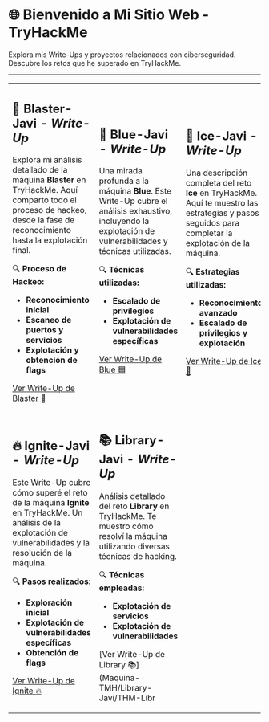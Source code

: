 # 🌐 Bienvenido a Mi Sitio Web - TryHackMe

Explora mis Write-Ups y proyectos relacionados con ciberseguridad. Descubre los retos que he superado en TryHackMe.

---

<table>
<tr>
<td>

## 🚀 **Blaster-Javi** - *Write-Up*

Explora mi análisis detallado de la máquina **Blaster** en TryHackMe. Aquí comparto todo el proceso de hackeo, desde la fase de reconocimiento hasta la explotación final.

🔍 **Proceso de Hackeo:**
- **Reconocimiento inicial**
- **Escaneo de puertos y servicios**
- **Explotación y obtención de flags**

[Ver Write-Up de Blaster 👾](Maquina-TMH/Blaster-Javi/THM-Blaster.md)

</td>
<td>

## 🔵 **Blue-Javi** - *Write-Up*

Una mirada profunda a la máquina **Blue**. Este Write-Up cubre el análisis exhaustivo, incluyendo la explotación de vulnerabilidades y técnicas utilizadas.

🔍 **Técnicas utilizadas:**
- **Escalado de privilegios**
- **Explotación de vulnerabilidades específicas**

[Ver Write-Up de Blue 🟦](Maquina-TMH/Blue-Javi/THM-BLUE.md)

</td>
<td>

## 🧊 **Ice-Javi** - *Write-Up*

Una descripción completa del reto **Ice** en TryHackMe. Aquí te muestro las estrategias y pasos seguidos para completar la explotación de la máquina.

🔍 **Estrategias utilizadas:**
- **Reconocimiento avanzado**
- **Escalado de privilegios y explotación**

[Ver Write-Up de Ice 🧊](Maquina-TMH/Ice-Javi/THM-Ice.md)

</td>
</tr>

<tr>
<td>

## 🔥 **Ignite-Javi** - *Write-Up*

Este Write-Up cubre cómo superé el reto de la máquina **Ignite** en TryHackMe. Un análisis de la explotación de vulnerabilidades y la resolución de la máquina.

🔍 **Pasos realizados:**
- **Exploración inicial**
- **Explotación de vulnerabilidades específicas**
- **Obtención de flags**

[Ver Write-Up de Ignite 🔥](Maquina-TMH/Ignite-Javi/THM-Ignite.md)

</td>
<td>

## 📚 **Library-Javi** - *Write-Up*

Análisis detallado del reto **Library** en TryHackMe. Te muestro cómo resolví la máquina utilizando diversas técnicas de hacking.

🔍 **Técnicas empleadas:**
- **Explotación de servicios**
- **Explotación de vulnerabilidades**

[Ver Write-Up de Library 📚](Maquina-TMH/Library-Javi/THM-Libr
